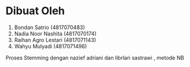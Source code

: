 # Dibuat Oleh 
1.	Bondan Satrio (4817070483)
2.	Nadia Noor Nashita (4817070174)
3.	Raihan Agro Lestari (4817071143)
4.	Wahyu Mulyadi (4817071496)

Proses Stemming dengan nazief adriani dan librlari sastrawi , metode NB

